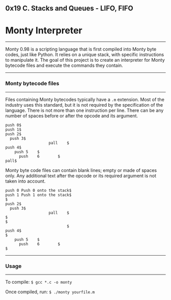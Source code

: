 ## 0x19 C. Stacks and Queues - LIFO, FIFO

# Monty Interpreter
---

Monty 0.98 is a scripting language that is first compiled into Monty byte
codes, just like Python. It relies on a unique stack, with specific 
instructions to manipulate it. The goal of this project is to create an 
interpreter for Monty bytecode files and execute the commands they contain.

---

### Monty bytecode files
---

Files containing Monty bytecodes typically have a `.m` extension. Most 
of the industry uses this standard, but it is not required by the 
specification of the language. There is not more than one instruction
per line. There can be any number of spaces before or after the opcode
and its argument.

```
push 0$
push 1$
push 2$
  push 3$
                   pall    $
push 4$
    push 5    $
      push    6        $
pall$
```

Monty byte code files can contain blank lines; empty or made of spaces only.
Any additional text after the opcode or its required argument is not taken
into account.

```
push 0 Push 0 onto the stack$
push 1 Push 1 onto the stack$
$
push 2$
  push 3$
                   pall    $
$
$
                           $
push 4$
$
    push 5    $
      push    6        $
$
```

---

### Usage
---

To compile: `$ gcc *.c -o monty`

Once compiled, run: `$ ./monty yourfile.m`
